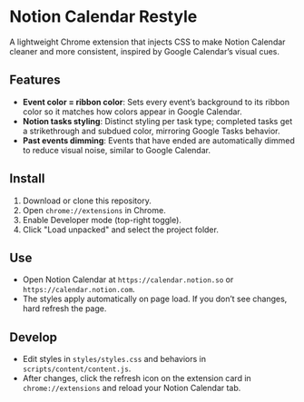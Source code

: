 # Notion Calendar Restyle

A lightweight Chrome extension that injects CSS to make Notion Calendar cleaner and more consistent, inspired by Google Calendar’s visual cues.

## Features
- **Event color = ribbon color**: Sets every event’s background to its ribbon color so it matches how colors appear in Google Calendar.
- **Notion tasks styling**: Distinct styling per task type; completed tasks get a strikethrough and subdued color, mirroring Google Tasks behavior.
- **Past events dimming**: Events that have ended are automatically dimmed to reduce visual noise, similar to Google Calendar.

## Install
1. Download or clone this repository.
2. Open `chrome://extensions` in Chrome.
3. Enable Developer mode (top-right toggle).
4. Click "Load unpacked" and select the project folder.

## Use
- Open Notion Calendar at `https://calendar.notion.so` or `https://calendar.notion.com`.
- The styles apply automatically on page load. If you don’t see changes, hard refresh the page.

## Develop
- Edit styles in `styles/styles.css` and behaviors in `scripts/content/content.js`.
- After changes, click the refresh icon on the extension card in `chrome://extensions` and reload your Notion Calendar tab.
